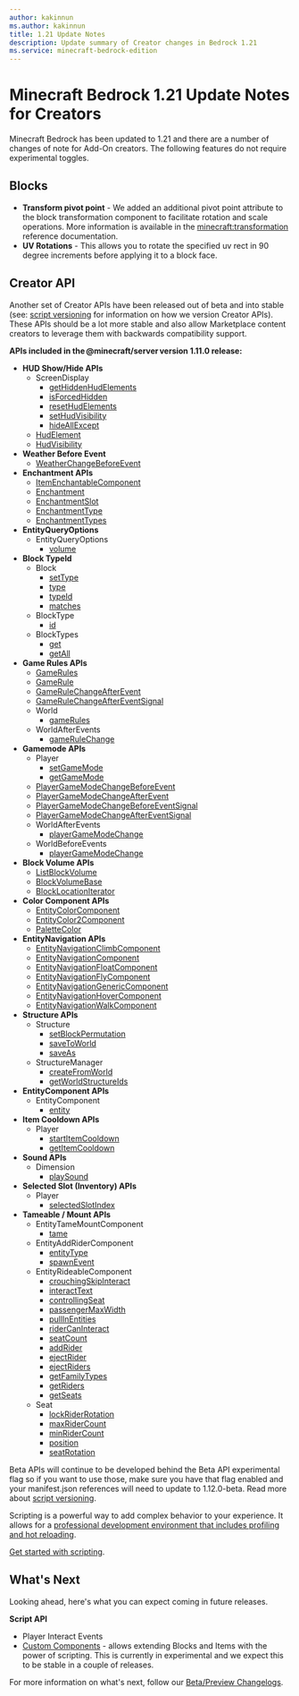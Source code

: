 ```yaml
---
author: kakinnun
ms.author: kakinnun
title: 1.21 Update Notes
description: Update summary of Creator changes in Bedrock 1.21
ms.service: minecraft-bedrock-edition
---
```

# Minecraft Bedrock 1.21 Update Notes for Creators

Minecraft Bedrock has been updated to 1.21 and there are a number of changes of note for Add-On creators. The following features do not require experimental toggles.

## Blocks 
- **Transform pivot point** - We added an additional pivot point attribute to the block transformation component to facilitate rotation and scale operations. More information is available in the [minecraft:transformation](../Reference/Content/BlockReference/Examples/BlockComponents/minecraftBlock_transformation.md) reference documentation.
- **UV Rotations** - This allows you to rotate the specified uv rect in 90 degree increments before applying it to a block face.

## Creator API

Another set of Creator APIs have been released out of beta and into stable (see: [script versioning](ScriptVersioning.md) for information on how we version Creator APIs). These APIs should be a lot more stable and also allow Marketplace content creators to leverage them with backwards compatibility support.

**APIs included in the @minecraft/server version 1.11.0 release:**

- **HUD Show/Hide APIs**
  - ScreenDisplay
    - [getHiddenHudElements](../ScriptAPI/minecraft/server/ScreenDisplay.md#gethiddenhudelements)
    - [isForcedHidden](../ScriptAPI/minecraft/server/ScreenDisplay.md#isforcedhidden)
    - [resetHudElements](../ScriptAPI/minecraft/server/ScreenDisplay.md#resethudelements)
    - [setHudVisibility](../ScriptAPI/minecraft/server/ScreenDisplay.md#sethudvisibility)
    - [hideAllExcept](../ScriptAPI/minecraft/server/ScreenDisplay.md#hideallexcept)
  - [HudElement](../ScriptAPI/minecraft/server/HudElement.md)
  - [HudVisibility](../ScriptAPI/minecraft/server/HudVisibility.md)
- **Weather Before Event**
  - [WeatherChangeBeforeEvent](../ScriptAPI/minecraft/server/WeatherChangeBeforeEvent.md)
- **Enchantment APIs**
  - [ItemEnchantableComponent](../ScriptAPI/minecraft/server/ItemEnchantableComponent.md)
  - [Enchantment](../ScriptAPI/minecraft/server/Enchantment.md)
  - [EnchantmentSlot](../ScriptAPI/minecraft/server/EnchantmentSlot.md)
  - [EnchantmentType](../ScriptAPI/minecraft/server/EnchantmentType.md)
  - [EnchantmentTypes](../ScriptAPI/minecraft/server/EnchantmentTypes.md)
- **EntityQueryOptions**
  - EntityQueryOptions
    - [volume](../ScriptAPI/minecraft/server/EntityQueryOptions.md#volume)
- **Block TypeId**
  - Block
    - [setType](../ScriptAPI/minecraft/server/Block.md#settype)
    - [type](../ScriptAPI/minecraft/server/Block.md#type)
    - [typeId](../ScriptAPI/minecraft/server/Block.md#typeid)
    - [matches](../ScriptAPI/minecraft/server/Block.md#matches)
  - BlockType
    - [id](../ScriptAPI/minecraft/server/BlockType.md#id)
  - BlockTypes
    - [get](../ScriptAPI/minecraft/server/BlockTypes.md#get)
    - [getAll](../ScriptAPI/minecraft/server/BlockTypes.md#getall)
- **Game Rules APIs**
  - [GameRules](../ScriptAPI/minecraft/server/GameRules.md)
  - [GameRule](../ScriptAPI/minecraft/server/GameRule.md)
  - [GameRuleChangeAfterEvent](../ScriptAPI/minecraft/server/GameRuleChangeAfterEvent.md)
  - [GameRuleChangeAfterEventSignal](../ScriptAPI/minecraft/server/GameRuleChangeAfterEventSignal.md)
  - World
    - [gameRules](../ScriptAPI/minecraft/server/World.md#gamerules)
  - WorldAfterEvents
    - [gameRuleChange](../ScriptAPI/minecraft/server/WorldAfterEvents.md#gamerulechange)
- **Gamemode APIs**
  - Player
    - [setGameMode](../ScriptAPI/minecraft/server/Player.md#setgamemode)
    - [getGameMode](../ScriptAPI/minecraft/server/Player.md#getgamemode)
  - [PlayerGameModeChangeBeforeEvent](../ScriptAPI/minecraft/server/PlayerGameModeChangeBeforeEvent.md)
  - [PlayerGameModeChangeAfterEvent](../ScriptAPI/minecraft/server/PlayerGameModeChangeAfterEvent.md)
  - [PlayerGameModeChangeBeforeEventSignal](../ScriptAPI/minecraft/server/PlayerGameModeChangeBeforeEventSignal.md)
  - [PlayerGameModeChangeAfterEventSignal](../ScriptAPI/minecraft/server/PlayerGameModeChangeAfterEventSignal.md)
  - WorldAfterEvents
    - [playerGameModeChange](../ScriptAPI/minecraft/server/WorldAfterEvents.md#playergamemodechange)
  - WorldBeforeEvents
    - [playerGameModeChange](../ScriptAPI/minecraft/server/WorldBeforeEvents.md#playergamemodechange)
- **Block Volume APIs**
  - [ListBlockVolume](../ScriptAPI/minecraft/server/ListBlockVolume.md)
  - [BlockVolumeBase](../ScriptAPI/minecraft/server/BlockVolumeBase.md)
  - [BlockLocationIterator](../ScriptAPI/minecraft/server/BlockLocationIterator.md)
- **Color Component APIs**
  - [EntityColorComponent](../ScriptAPI/minecraft/server/EntityColorComponent.md)
  - [EntityColor2Component](../ScriptAPI/minecraft/server/EntityColor2Component.md)
  - [PaletteColor](../ScriptAPI/minecraft/server/PaletteColor.md)
- **EntityNavigation APIs**
  - [EntityNavigationClimbComponent](../ScriptAPI/minecraft/server/EntityNavigationClimbComponent.md)
  - [EntityNavigationComponent](../ScriptAPI/minecraft/server/EntityNavigationComponent.md)
  - [EntityNavigationFloatComponent](../ScriptAPI/minecraft/server/EntityNavigationFloatComponent.md)
  - [EntityNavigationFlyComponent](../ScriptAPI/minecraft/server/EntityNavigationFlyComponent.md)
  - [EntityNavigationGenericComponent](../ScriptAPI/minecraft/server/EntityNavigationGenericComponent.md)
  - [EntityNavigationHoverComponent](../ScriptAPI/minecraft/server/EntityNavigationHoverComponent.md)
  - [EntityNavigationWalkComponent](../ScriptAPI/minecraft/server/EntityNavigationWalkComponent.md)
- **Structure APIs**
  - Structure
    - [setBlockPermutation](../ScriptAPI/minecraft/server/Structure.md#setblockpermutation)
    - [saveToWorld](../ScriptAPI/minecraft/server/Structure.md#savetoworld)
    - [saveAs](../ScriptAPI/minecraft/server/Structure.md#saveas)
  - StructureManager
    - [createFromWorld](../ScriptAPI/minecraft/server/StructureManager.md#createfromworld)
    - [getWorldStructureIds](../ScriptAPI/minecraft/server/StructureManager.md#getworldstructureids)
- **EntityComponent APIs**
  - EntityComponent
    - [entity](../ScriptAPI/minecraft/server/EntityComponent.md#entity)
- **Item Cooldown APIs**
  - Player
    - [startItemCooldown](../ScriptAPI/minecraft/server/Player.md#startitemcooldown)
    - [getItemCooldown](../ScriptAPI/minecraft/server/Player.md#getitemcooldown)
- **Sound APIs**
  - Dimension
    - [playSound](../ScriptAPI/minecraft/server/Dimension.md#playsound)
- **Selected Slot (Inventory) APIs** 
  - Player
    - [selectedSlotIndex](../ScriptAPI/minecraft/server/Player.md#selectedslotindex)
- **Tameable / Mount APIs**
  - EntityTameMountComponent
    - [tame](../ScriptAPI/minecraft/server/EntityTameMountComponent.md#tame)
  - EntityAddRiderComponent
    - [entityType](../ScriptAPI/minecraft/server/EntityAddRiderComponent.md#entitytype)
    - [spawnEvent](../ScriptAPI/minecraft/server/EntityAddRiderComponent.md#spawnevent)
  - EntityRideableComponent
    - [crouchingSkipInteract](../ScriptAPI/minecraft/server/EntityRideableComponent.md#crouchingskipinteract)
    - [interactText](../ScriptAPI/minecraft/server/EntityRideableComponent.md#interacttext)
    - [controllingSeat](../ScriptAPI/minecraft/server/EntityRideableComponent.md#controllingseat)
    - [passengerMaxWidth](../ScriptAPI/minecraft/server/EntityRideableComponent.md#passengermaxwidth)
    - [pullInEntities](../ScriptAPI/minecraft/server/EntityRideableComponent.md#pullinentities)
    - [riderCanInteract](../ScriptAPI/minecraft/server/EntityRideableComponent.md#ridercaninteract)
    - [seatCount](../ScriptAPI/minecraft/server/EntityRideableComponent.md#seatcount)
    - [addRider](../ScriptAPI/minecraft/server/EntityRideableComponent.md#addrider)
    - [ejectRider](../ScriptAPI/minecraft/server/EntityRideableComponent.md#ejectrider)
    - [ejectRiders](../ScriptAPI/minecraft/server/EntityRideableComponent.md#ejectriders)
    - [getFamilyTypes](../ScriptAPI/minecraft/server/EntityRideableComponent.md#getfamilytypes)
    - [getRiders](../ScriptAPI/minecraft/server/EntityRideableComponent.md#getriders)
    - [getSeats](../ScriptAPI/minecraft/server/EntityRideableComponent.md#getseats)
  - Seat
    - [lockRiderRotation](../ScriptAPI/minecraft/server/Seat.md#lockriderrotation)
    - [maxRiderCount](../ScriptAPI/minecraft/server/Seat.md#maxridercount)
    - [minRiderCount](../ScriptAPI/minecraft/server/Seat.md#minridercount)
    - [position](../ScriptAPI/minecraft/server/Seat.md#position)
    - [seatRotation](../ScriptAPI/minecraft/server/Seat.md#seatrotation)    
    
Beta APIs will continue to be developed behind the Beta API experimental flag so if you want to use those, make sure you have that flag enabled and your manifest.json references will need to update to 1.12.0-beta. Read more about [script versioning](ScriptVersioning.md).

Scripting is a powerful way to add complex behavior to your experience. It allows for a [professional development environment that includes profiling and hot reloading](./ScriptDeveloperTools.md).

[Get started with scripting](https://aka.ms/startwithmcscript).

## What's Next

Looking ahead, here's what you can expect coming in future releases.
 
**Script API**

- Player Interact Events
- [Custom Components](../Documents/CustomComponents.md) - allows extending Blocks and Items with the power of scripting. This is currently in experimental and we expect this to be stable in a couple of releases.

For more information on what's next, follow our [Beta/Preview Changelogs](https://feedback.minecraft.net/hc/en-us/sections/360001185332).
